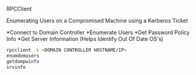 RPCClient

Enumerating Users on a Compromised Machine using a Kerberos Ticket

*Connect to Domain Controller
*Enumerate Users
*Get Password Policy Info
*Get Server Information (Helps Identify Out Of Date OS's)

~~~bash
rpcclient -k <DOMAIN CONTROLLER HOSTNAME/IP>
enumdomusers
getdompwinfo
srvinfo
~~~
